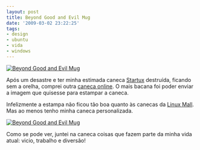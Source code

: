 ```yaml
---
layout: post
title: Beyond Good and Evil Mug
date: '2009-03-02 23:22:25'
tags:
- design
- ubuntu
- vida
- windows
---
```



[![Beyond Good and Evil Mug](http://farm4.static.flickr.com/3541/3323885073_1f9b17d9bb_m.jpg)](http://www.flickr.com/photos/seiti/3323885073/ "photo sharing")

Após um desastre e ter minha estimada caneca [Startux](http://s3.amazonaws.com/twitter_production/profile_images/34237092/startux_bigger.jpg) destruída, ficando sem a orelha, comprei outra [caneca online](http://www.lojadascanecas.com.br/). O mais bacana foi poder enviar a imagem que quisesse para estampar a caneca.

Infelizmente a estampa não ficou tão boa quanto às canecas da [Linux Mall](http://www.linuxmall.com.br). Mas ao menos tenho minha caneca personalizada.

[![Beyond Good and Evil Mug](http://farm4.static.flickr.com/3548/3324723452_7ebc2382ff_m.jpg)](http://www.flickr.com/photos/seiti/3324723452/ "photo sharing")

Como se pode ver, juntei na caneca coisas que fazem parte da minha vida atual: vicio, trabalho e diversão!


